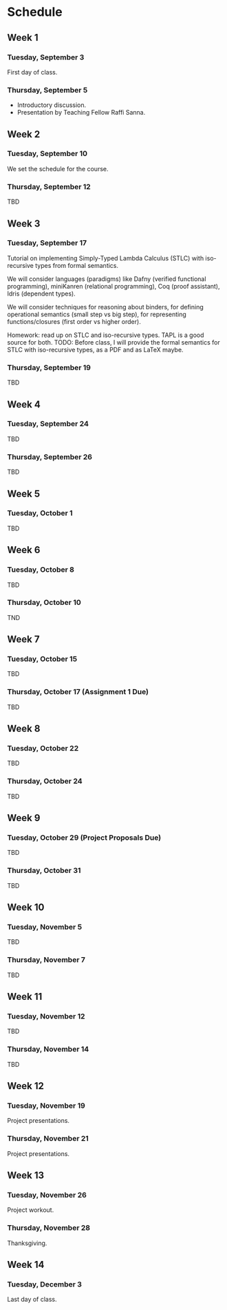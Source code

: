 # Schedule

## Week 1

### Tuesday, September 3

First day of class.

### Thursday, September 5

- Introductory discussion.
- Presentation by Teaching Fellow Raffi Sanna.

## Week 2

### Tuesday, September 10

We set the schedule for the course.

### Thursday, September 12

TBD

## Week 3

### Tuesday, September 17

Tutorial on implementing Simply-Typed Lambda Calculus (STLC) with iso-recursive types from formal semantics.

We will consider languages (paradigms) like Dafny (verified functional programming), miniKanren (relational programming), Coq (proof assistant), Idris (dependent types).

We will consider techniques for reasoning about binders, for defining operational semantics (small step vs big step), for representing functions/closures (first order vs higher order).

Homework: read up on STLC and iso-recursive types. TAPL is a good source for both. TODO: Before class, I will provide the formal semantics for STLC with iso-recursive types, as a PDF and as LaTeX maybe.


### Thursday, September 19

TBD

## Week 4

### Tuesday, September 24

TBD

### Thursday, September 26

TBD

## Week 5

### Tuesday, October 1

TBD

## Week 6

### Tuesday, October 8

TBD

### Thursday, October 10

TND

## Week 7

### Tuesday, October 15

TBD

### Thursday, October 17 (Assignment 1 Due)

TBD

## Week 8

### Tuesday, October 22

TBD

### Thursday, October 24

TBD

## Week 9

### Tuesday, October 29 (Project Proposals Due)

TBD

### Thursday, October 31

TBD

## Week 10

### Tuesday, November 5

TBD

### Thursday, November 7

TBD

## Week 11

### Tuesday, November 12

TBD

### Thursday, November 14

TBD

## Week 12

### Tuesday, November 19

Project presentations.

### Thursday, November 21

Project presentations.

## Week 13

### Tuesday, November 26

Project workout.

### Thursday, November 28

Thanksgiving.

## Week 14

### Tuesday, December 3

Last day of class.
